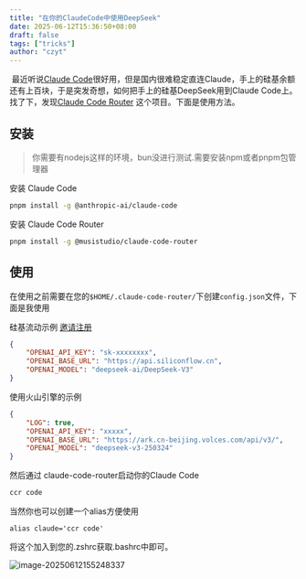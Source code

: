 ```yaml
---
title: "在你的ClaudeCode中使用DeepSeek"
date: 2025-06-12T15:36:50+08:00
draft: false
tags: ["tricks"]
author: "czyt"
---
```


​    最近听说[Claude Code](https://docs.anthropic.com/zh-CN/docs/claude-code/overview)很好用，但是国内很难稳定直连Claude，手上的硅基余额还有上百块，于是突发奇想，如何把手上的硅基DeepSeek用到Claude Code上。找了下，发现[Claude Code Router](https://github.com/musistudio/claude-code-router) 这个项目。下面是使用方法。
## 安装
> 你需要有nodejs这样的环境，bun没进行测试.需要安装npm或者pnpm包管理器
> 

安装 Claude Code
```bash
pnpm install -g @anthropic-ai/claude-code
```
安装 Claude Code Router
```bash
pnpm install -g @musistudio/claude-code-router
```
## 使用
在使用之前需要在您的`$HOME/.claude-code-router/`下创建`config.json`文件，下面是我使用

硅基流动示例 [邀请注册](https://cloud.siliconflow.cn/i/a7NqR0rS)

```json
{
    "OPENAI_API_KEY": "sk-xxxxxxxx",
    "OPENAI_BASE_URL": "https://api.siliconflow.cn",
    "OPENAI_MODEL": "deepseek-ai/DeepSeek-V3"
}
```
使用火山引擎的示例

```json
{
    "LOG": true,
    "OPENAI_API_KEY": "xxxxx",
    "OPENAI_BASE_URL": "https://ark.cn-beijing.volces.com/api/v3/",
    "OPENAI_MODEL": "deepseek-v3-250324"
}
```



然后通过 claude-code-router启动你的Claude Code

```bash
ccr code
```

当然你也可以创建一个alias方便使用

```
alias claude='ccr code'
```

将这个加入到您的.zshrc获取.bashrc中即可。

![image-20250612155248337](https://assets.czyt.tech/img/claude-code-router-usage)
